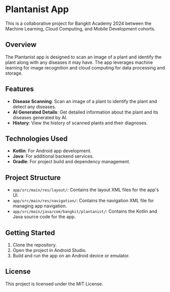 # Plantanist App

This is a collaborative project for Bangkit Academy 2024 between the Machine Learning, Cloud Computing, and Mobile Development cohorts.

## Overview

The Plantanist app is designed to scan an image of a plant and identify the plant along with any diseases it may have. The app leverages machine learning for image recognition and cloud computing for data processing and storage.

## Features

- **Disease Scanning**: Scan an image of a plant to identify the plant and detect any diseases.
- **AI Generated Details**: Get detailed information about the plant and its diseases generated by AI.
- **History**: View the history of scanned plants and their diagnoses.

## Technologies Used

- **Kotlin**: For Android app development.
- **Java**: For additional backend services.
- **Gradle**: For project build and dependency management.

## Project Structure

- `app/src/main/res/layout/`: Contains the layout XML files for the app's UI.
- `app/src/main/res/navigation/`: Contains the navigation XML file for managing app navigation.
- `app/src/main/java/com/bangkit/plantanist/`: Contains the Kotlin and Java source code for the app.

## Getting Started

1. Clone the repository.
2. Open the project in Android Studio.
3. Build and run the app on an Android device or emulator.

## License

This project is licensed under the MIT License.
